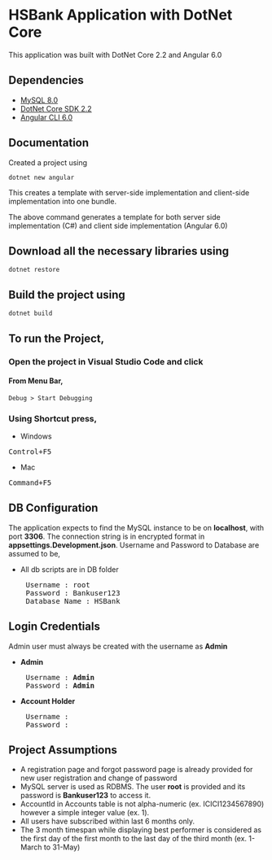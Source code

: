 HSBank Application with DotNet Core
===================

This application was built with DotNet Core 2.2 and Angular 6.0

## Dependencies

* [MySQL 8.0](https://dev.mysql.com/downloads/mysql/)
* [DotNet Core SDK 2.2](https://dotnet.microsoft.com/download/dotnet-core/2.2)
* [Angular CLI 6.0](https://angular.io/)



## Documentation

Created a project using
~~~
dotnet new angular
~~~
This creates a template with server-side implementation and client-side implementation into one bundle.

The above command generates a template for both server side implementation (C#) and client side implementation (Angular 6.0)

## Download all the necessary libraries using 
~~~
dotnet restore
~~~

## Build the project using
~~~
dotnet build
~~~

## To run the Project, 
### Open the project in Visual Studio Code and click 
#### From Menu Bar, 
    Debug > Start Debugging

### Using Shortcut press, 
- Windows
<pre>Control+F5</pre>
- Mac
<pre>Command+F5</pre>



## DB Configuration

The application expects to find the MySQL instance to be on __localhost__, with port __3306__.
The connection string is in encrypted format in __appsettings.Development.json__.
Username and Password to Database are assumed to be,
- All db scripts are in DB folder
<pre>
    Username : root
    Password : Bankuser123
    Database Name : HSBank
</pre>




## Login Credentials

Admin user must always be created with the username as __Admin__

- __Admin__

<pre>
    Username : <b>Admin</b>
    Password : <b>Admin</b>
</pre>

- __Account Holder__
<pre>
    Username : 
    Password : 
</pre>



## Project Assumptions

- A registration page and forgot password page is already provided for new user registration and change of password
- MySQL server is used as RDBMS. The user __root__ is provided and its password is __Bankuser123__ to access it.
- AccountId in Accounts table is not alpha-numeric (ex. ICICI1234567890) however a simple integer value (ex. 1).
- All users have subscribed within last 6 months only.
- The 3 month timespan while displaying best performer is considered as the first day of the first month to the last day of the third month (ex. 1-March to 31-May) 
